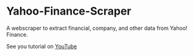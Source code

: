 # Yahoo-Finance-Scraper
 A webscraper to extract financial, company, and other data from Yahoo! Finance.

See you tutorial on [YouTube](https://youtu.be/fw4gK-leExw)

